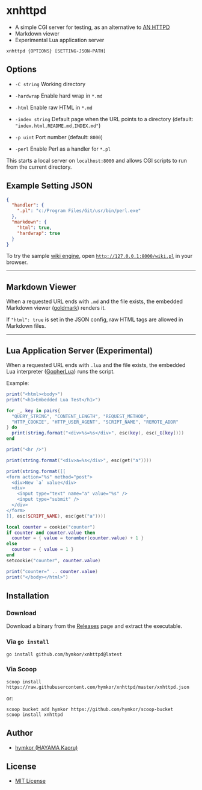 xnhttpd
=======

- A simple CGI server for testing, as an alternative to [AN HTTPD](https://ja.wikipedia.org/wiki/AN_HTTPD)
- Markdown viewer
- Experimental Lua application server

```
xnhttpd {OPTIONS} [SETTING-JSON-PATH]
```

Options
-------

- `-C string`
  Working directory

- `-hardwrap`
  Enable hard wrap in `*.md`

- `-html`
  Enable raw HTML in `*.md`

- `-index string`
  Default page when the URL points to a directory (default: `"index.html,README.md,INDEX.md"`)

- `-p uint`
  Port number (default: `8000`)

- `-perl`
  Enable Perl as a handler for `*.pl`

This starts a local server on `localhost:8000` and allows CGI scripts to run from the current directory.

## Example Setting JSON

```json
{
  "handler": {
    ".pl": "c:/Program Files/Git/usr/bin/perl.exe"
  },
  "markdown": {
    "html": true,
    "hardwrap": true
  }
}
```

To try the sample [wiki engine](https://github.com/hymkor/markdowned_wifky/), open [`http://127.0.0.1:8000/wiki.pl`](http://127.0.0.1:8000/wiki.pl) in your browser.

---

## Markdown Viewer

When a requested URL ends with `.md` and the file exists, the embedded Markdown viewer ([goldmark](https://github.com/yuin/goldmark)) renders it.

If `"html": true` is set in the JSON config, raw HTML tags are allowed in Markdown files.

---

## Lua Application Server (Experimental)

When a requested URL ends with `.lua` and the file exists, the embedded Lua interpreter ([GopherLua](https://github.com/yuin/gopher-lua)) runs the script.

Example:

```lua
print("<html><body>")
print("<h1>Embedded Lua Test</h1>")

for _, key in pairs{
  "QUERY_STRING", "CONTENT_LENGTH", "REQUEST_METHOD",
  "HTTP_COOKIE", "HTTP_USER_AGENT", "SCRIPT_NAME", "REMOTE_ADDR"
} do
  print(string.format("<div>%s=%s</div>", esc(key), esc(_G[key])))
end

print("<hr />")

print(string.format("<div>a=%s</div>", esc(get("a"))))

print(string.format([[
<form action="%s" method="post">
  <div>New `a` value</div>
  <div>
    <input type="text" name="a" value="%s" />
    <input type="submit" />
  </div>
</form>
]], esc(SCRIPT_NAME), esc(get("a"))))

local counter = cookie("counter")
if counter and counter.value then
  counter = { value = tonumber(counter.value) + 1 }
else
  counter = { value = 1 }
end
setcookie("counter", counter.value)

print("counter=" .. counter.value)
print("</body></html>")
```

## Installation

### Download

Download a binary from the [Releases](https://github.com/hymkor/xnhttpd/releases) page and extract the executable.

### Via `go install`

```
go install github.com/hymkor/xnhttpd@latest
```

### Via Scoop

```
scoop install https://raw.githubusercontent.com/hymkor/xnhttpd/master/xnhttpd.json
```

or:

```
scoop bucket add hymkor https://github.com/hymkor/scoop-bucket
scoop install xnhttpd
```

Author
------

- [hymkor (HAYAMA Kaoru)](https://github.com/hymkor)

License
-------

- [MIT License](./LICENSE)
